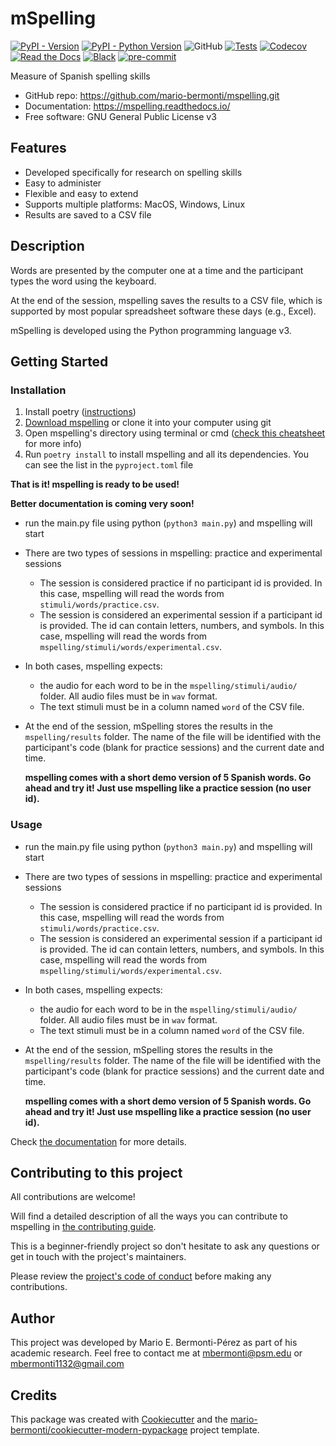 # mSpelling

[![PyPI - Version](https://img.shields.io/pypi/v/mspelling.svg)](https://pypi.python.org/pypi/mspelling)
[![PyPI - Python Version](https://img.shields.io/pypi/pyversions/mspelling.svg)](https://pypi.python.org/pypi/mspelling)
![GitHub](https://img.shields.io/github/license/mario-bermonti/mspelling)
[![Tests](https://github.com/mario-bermonti/mspelling/workflows/tests/badge.svg)](https://github.com/mario-bermonti/mspelling/actions?workflow=tests)
[![Codecov](https://codecov.io/gh/mario-bermonti/mspelling/branch/master/graph/badge.svg?token=YOURTOKEN)](https://codecov.io/gh/mario-bermonti/mspelling)
[![Read the Docs](https://readthedocs.org/projects/mspelling/badge/)](https://mspelling.readthedocs.io/)
[![Black](https://img.shields.io/badge/code%20style-black-000000.svg)](https://github.com/psf/black)
[![pre-commit](https://img.shields.io/badge/pre--commit-enabled-brightgreen?logo=pre-commit&logoColor=white)](https://github.com/pre-commit/pre-commit)

Measure of Spanish spelling skills

* GitHub repo: <https://github.com/mario-bermonti/mspelling.git>
* Documentation: <https://mspelling.readthedocs.io/>
* Free software: GNU General Public License v3

## Features
- Developed specifically for research on spelling skills
- Easy to administer
- Flexible and easy to extend
- Supports multiple platforms: MacOS, Windows, Linux
- Results are saved to a CSV file

## Description
Words are presented by the computer one at a time and the participant types the word
using the keyboard.

At the end of the session, mspelling saves the results to a CSV file, which is supported
by most popular spreadsheet software these days (e.g., Excel).

mSpelling is developed using the Python programming language v3.

## Getting Started
### Installation
1.  Install poetry ([instructions](https://python-poetry.org/docs/))
2.  [Download mspelling](https://github.com/mario-bermonti/mspelling/archive/master.zip) or clone it into your computer using git
3.  Open mspelling's directory using terminal or cmd ([check this cheatsheet](https://www.makeuseof.com/tag/mac-terminal-commands-cheat-sheet/) for more info)
4.  Run `poetry install` to install mspelling and all its dependencies. You can see the list
    in the `pyproject.toml` file

**That is it! mspelling is ready to be used!**

**Better documentation is coming very soon!**


<a id="orgbc46109"></a>

-   run the main.py file using python (`python3 main.py`) and mspelling will start
-   There are two types of sessions in mspelling: practice and experimental sessions
    -   The session is considered practice if no participant id is provided.
        In this case, mspelling will read the words from
        `stimuli/words/practice.csv`.
    -   The session is considered an experimental session if a participant id is provided.
        The id can contain letters, numbers, and symbols. In this case,
        mspelling will read the words from `mspelling/stimuli/words/experimental.csv`.
-   In both cases, mspelling expects:
    -   the audio for each word to be in the `mspelling/stimuli/audio/` folder.
        All audio files must be in `wav` format.
    -   The text stimuli must be in a column named `word` of the CSV file.
-   At the end of the session, mSpelling stores the results in the
    `mspelling/results` folder. The name of the file will be identified with
    the participant's code (blank for practice sessions) and the current
    date and time.

    **mspelling comes with a short demo version of 5 Spanish words. Go ahead and
    try it! Just use mspelling like a practice session (no user id).**


<a id="org1940749"></a>

### Usage
-   run the main.py file using python (`python3 main.py`) and mspelling will start
-   There are two types of sessions in mspelling: practice and experimental sessions
    -   The session is considered practice if no participant id is provided.
        In this case, mspelling will read the words from
        `stimuli/words/practice.csv`.
    -   The session is considered an experimental session if a participant id is provided.
        The id can contain letters, numbers, and symbols. In this case,
        mspelling will read the words from `mspelling/stimuli/words/experimental.csv`.
-   In both cases, mspelling expects:
    -   the audio for each word to be in the `mspelling/stimuli/audio/` folder.
        All audio files must be in `wav` format.
    -   The text stimuli must be in a column named `word` of the CSV file.
-   At the end of the session, mSpelling stores the results in the
    `mspelling/results` folder. The name of the file will be identified with
    the participant's code (blank for practice sessions) and the current
    date and time.

    **mspelling comes with a short demo version of 5 Spanish words. Go ahead and
    try it! Just use mspelling like a practice session (no user id).**

Check [the documentation][project_docs] for more details.

## Contributing to this project
  All contributions are welcome!

  Will find a detailed description of all the ways you can contribute to mspelling in
  [the contributing guide][contributing_guide].

  This is a beginner-friendly project so don't hesitate to ask any questions or get in touch
  with the project's maintainers.

  Please review the [project's code of conduct][code_conduct] before making
  any contributions.

## Author
This project was developed by Mario E. Bermonti-Pérez as part of
his academic research. Feel free to contact me at [mbermonti@psm.edu](mailto:mbermonti@psm.edu) or
[mbermonti1132@gmail.com](mailto:mbermonti1132@gmail.com)

## Credits

This package was created with [Cookiecutter][cookiecutter] and the [mario-bermonti/cookiecutter-modern-pypackage][cookiecutter-modern-pypackage] project template.

[cookiecutter]: https://github.com/cookiecutter/cookiecutter
[cookiecutter-modern-pypackage]: https://github.com/mario-bermonti/cookiecutter-modern-pypackage
[project_docs]: https://mspelling.readthedocs.io/
[code_conduct]: ./CODE_OF_CONDUCT.md
[contributing_guide]: ./contributing.md
